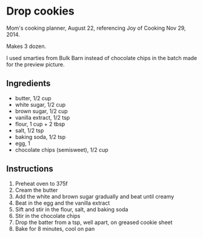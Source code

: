 # Drop cookies

Mom's cooking planner, August 22, referencing Joy of Cooking Nov 29, 2014.

Makes 3 dozen.

I used smarties from Bulk Barn instead of chocolate chips in the batch made for the preview picture.

## Ingredients

- butter, 1/2 cup
- white sugar, 1/2 cup
- brown sugar, 1/2 cup
- vanilla extract, 1/2 tsp
- flour, 1 cup + 2 tbsp
- salt, 1/2 tsp
- baking soda, 1/2 tsp
- egg, 1
- chocolate chips (semisweet), 1/2 cup

## Instructions

1. Preheat oven to 375f
2. Cream the butter
3. Add the white and brown sugar gradually and beat until creamy
4. Beat in the egg and the vanilla extract
5. Sift and stir in the flour, salt, and baking soda
6. Stir in the chocolate chips
7. Drop the batter from a tsp, well apart, on greased cookie sheet
8. Bake for 8 minutes, cool on pan